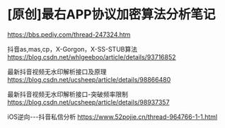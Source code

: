 # [原创]最右APP协议加密算法分析笔记
https://bbs.pediy.com/thread-247324.htm


抖音as,mas,cp，X-Gorgon，X-SS-STUB算法
https://blog.csdn.net/whlgeeboo/article/details/93716852

最新抖音视频无水印解析接口及原理
https://blog.csdn.net/ucsheep/article/details/98866480

最新抖音视频无水印解析接口-突破频率限制
https://blog.csdn.net/ucsheep/article/details/98937357

iOS逆向---抖音私信分析
https://www.52pojie.cn/thread-964766-1-1.html

